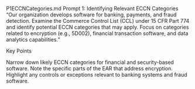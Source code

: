 P1ECCNCategories.md
Prompt 1: Identifying Relevant ECCN Categories
“Our organization develops software for banking, payments, and fraud detection. Examine the Commerce Control List (CCL) under 15 CFR Part 774 and identify potential ECCN categories that may apply. Focus on categories related to encryption (e.g., 5D002), financial transaction software, and data analytics capabilities.”

Key Points

Narrow down likely ECCN categories for financial and security-based software.
Note the specific parts of the EAR that address encryption.
Highlight any controls or exceptions relevant to banking systems and fraud software.